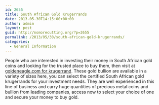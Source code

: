 ```yaml
---
id: 2655
title: South African Gold Krugerrands
date: 2013-05-30T14:15:00+00:00
author: admin
layout: post
guid: http://nomorecutting.org/?p=2655
permalink: /2013/05/30/south-african-gold-krugerrands/
categories:
  - General Information
---
```

People who are interested in investing their money in South African gold coins and looking for the trusted place to buy them, then visit at [goldeneagle.com for krugerrand](http://www.goldeneaglecoin.com/buy_gold/south_african_gold_krugerrands). These gold bullion are available in a variety of sizes here, you can select the certified South African gold krugerrands for your investment needs. They are well experienced in this line of business and carry huge quantities of precious metal coins and bullion from leading companies, access now to select your choice of one and secure your money to buy gold.